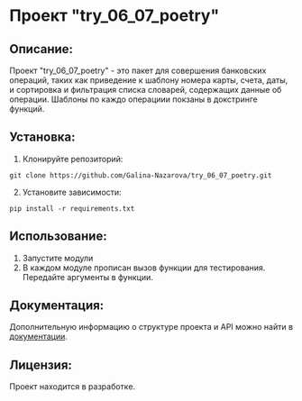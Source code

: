 # Проект "try_06_07_poetry"

## Описание:

Проект "try_06_07_poetry" - это пакет для совершения банковских операций, 
таких как приведение к шаблону номера карты, счета, даты, и сортировка и фильтрация списка словарей, 
содержащих данные об операции. Шаблоны по каждо операциии покзаны в докстринге функций.

## Установка:

1. Клонируйте репозиторий:
```
git clone https://github.com/Galina-Nazarova/try_06_07_poetry.git
```

2. Установите зависимости:
```
pip install -r requirements.txt
```

## Использование:

1. Запустите модули
2. В каждом модуле прописан вызов функции для тестирования. Передайте аргументы в функции.


## Документация:

Дополнительную информацию о структуре проекта и API можно найти в [документации](README.md).

## Лицензия:

Проект находится в разработке.